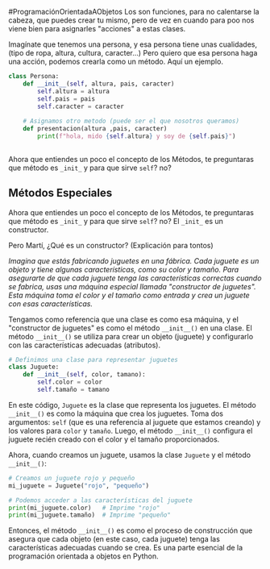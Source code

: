 #ProgramaciónOrientadaAObjetos
Los son funciones, para no calentarse la cabeza, que puedes crear tu mismo, pero de vez en cuando para poo nos viene bien para asignarles "acciones" a estas clases.

Imagínate que tenemos una persona, y esa persona tiene unas cualidades, (tipo de ropa, altura, cultura, caracter...) Pero quiero que esa persona haga una acción, podemos crearla como un método. Aquí un ejemplo.

```python
class Persona:
	def __init__(self, altura, pais, caracter)
		self.altura = altura
		self.pais = pais
		self.caracter = caracter
	
	# Asignamos otro metodo (puede ser el que nosotros queramos)
	def presentacion(altura ,pais, caracter)
		print(f"hola, mido {self.altura} y soy de {self.pais}")
	
```

Ahora que entiendes un poco el concepto de los Métodos, te preguntaras que método es `_init_` y para que sirve `self`? no?
## Métodos Especiales

Ahora que entiendes un poco el concepto de los Métodos, te preguntaras que método es `_init_` y para que sirve `self`? no? El `_init_` es un constructor.

Pero Martí, ¿Qué es un constructor? (Explicación para tontos)

*Imagina que estás fabricando juguetes en una fábrica. Cada juguete es un objeto y tiene algunas características, como su color y tamaño. Para asegurarte de que cada juguete tenga las características correctas cuando se fabrica, usas una máquina especial llamada "constructor de juguetes". Esta máquina toma el color y el tamaño como entrada y crea un juguete con esas características.*

Tengamos como referencia que una clase es como esa máquina, y el "constructor de juguetes" es como el método `__init__()` en una clase. El método `__init__()` se utiliza para crear un objeto (juguete) y configurarlo con las características adecuadas (atributos).

```python
# Definimos una clase para representar juguetes
class Juguete:
    def __init__(self, color, tamano):
        self.color = color
        self.tamaño = tamano
```

En este código, `Juguete` es la clase que representa los juguetes. El método `__init__()` es como la máquina que crea los juguetes. Toma dos argumentos: `self` (que es una referencia al juguete que estamos creando) y los valores para `color` y `tamaño`. Luego, el método `__init__()` configura el juguete recién creado con el color y el tamaño proporcionados.

Ahora, cuando creamos un juguete, usamos la clase `Juguete` y el método `__init__()`:

```python
# Creamos un juguete rojo y pequeño
mi_juguete = Juguete("rojo", "pequeño")

# Podemos acceder a las características del juguete
print(mi_juguete.color)   # Imprime "rojo"
print(mi_juguete.tamaño)  # Imprime "pequeño"
```

Entonces, el método `__init__()` es como el proceso de construcción que asegura que cada objeto (en este caso, cada juguete) tenga las características adecuadas cuando se crea. Es una parte esencial de la programación orientada a objetos en Python.